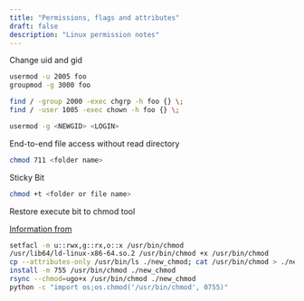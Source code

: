 ```yaml
---
title: "Permissions, flags and attributes"
draft: false
description: "Linux permission notes"
---
```


Change uid and gid

```bash
usermod -u 2005 foo
groupmod -g 3000 foo

find / -group 2000 -exec chgrp -h foo {} \;
find / -user 1005 -exec chown -h foo {} \;

usermod -g <NEWGID> <LOGIN>
```

End-to-end file access without read directory

```bash
chmod 711 <folder name>
```

Sticky Bit

```bash
chmod +t <folder or file name>
```

Restore execute bit to chmod tool

[Information from](https://t.me/loose_code/829)

```bash
setfacl -m u::rwx,g::rx,o::x /usr/bin/chmod
/usr/lib64/ld-linux-x86-64.so.2 /usr/bin/chmod +x /usr/bin/chmod
cp --attributes-only /usr/bin/ls ./new_chmod; cat /usr/bin/chmod > ./new_chmod
install -m 755 /usr/bin/chmod ./new_chmod
rsync --chmod=ugo+x /usr/bin/chmod ./new_chmod
python -c "import os;os.chmod('/usr/bin/chmod', 0755)"
```